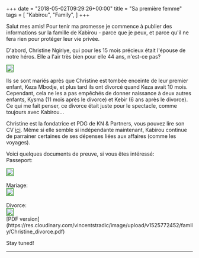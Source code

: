 +++
date = "2018-05-02T09:29:26+00:00"
title = "Sa première femme"
tags = [
    "Kabirou",
    "Family",
]
+++

Salut mes amis!
Pour tenir ma promesse je commence à publier des informations sur la famille de Kabirou - parce que je peux, et parce qu'il ne fera rien pour protéger leur vie privée.

D'abord, Christine Ngiriye, qui pour les 15 mois précieux était l'épouse de notre héros. Elle a l'air très bien pour elle 44 ans, n'est-ce pas?
<div class="container" style="width:auto">
  <a target="blank" href="https://image.ibb.co/i744ty/Christine_photo.jpg">
    <img src="https://image.ibb.co/i744ty/Christine_photo.jpg" style="padding:1px;border:thin solid green;max-width:100%">
  </a>
</div>
<!--more-->

Ils se sont mariés après que Christine est tombée enceinte de leur premier enfant, Keza Mbodje, et plus tard ils ont divorcé quand Keza avait 10 mois. Cependant, cela ne les a pas empêchés de donner naissance à deux autres enfants, Kysma (11 mois après le divorce) et Kebir (6 ans après le divorce). Ce qui me fait penser, ce divorce était juste pour le spectacle, comme toujours avec Kabirou...

Christine est la fondatrice et PDG de KN & Partners, vous pouvez lire son CV [ici](http://www.knandpartners.com/our-people-2/). Même si elle semble si indépendante maintenant, Kabirou continue de parrainer certaines de ses dépenses liées aux affaires (comme les voyages).

Voici quelques documents de preuve, si vous êtes intéressé:
<br>
Passeport:
<div class="container" style="width:auto">
  <a target="blank" href="https://image.ibb.co/kAkAYy/Christine_passeport_pic.jpg">
    <img src="https://image.ibb.co/kAkAYy/Christine_passeport_pic.jpg" style="padding:1px;border:thin solid green;max-width:100%">
  </a>
</div>
<br>
Mariage:
<div class="container" style="width:auto">
  <a target="blank" href="https://image.ibb.co/jdrHDy/Christine_marriage_pic.jpg">
    <img src="https://image.ibb.co/jdrHDy/Christine_marriage_pic.jpg" style="padding:1px;border:thin solid green;max-width:100%">
  </a>
</div>
<br>
Divorce:
<div class="container" style="width:auto">
  <a target="blank" href="https://image.ibb.co/kznJLd/Christine_divorce_pic.jpg">
    <img src="https://image.ibb.co/kznJLd/Christine_divorce_pic.jpg" style="padding:1px;border:thin solid green;max-width:100%">
  </a>
</div>
[PDF version](https://res.cloudinary.com/vincentstradic/image/upload/v1525772452/family/Christine_divorce.pdf)
<br>

Stay tuned!
<hr>
